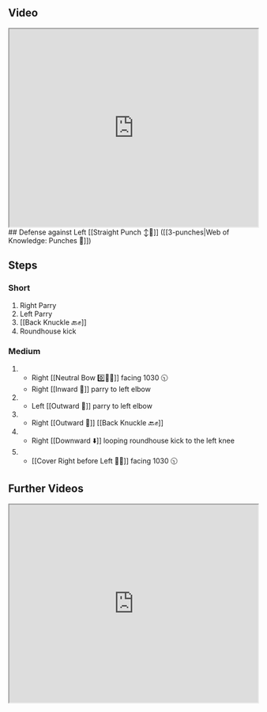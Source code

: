 ## Video

<iframe src="https://www.youtube.com/embed/Bu0pCwklaS0" width="100%" height="400"></iframe>
## Defense against
Left [[Straight Punch ↕️👊]] ([[3-punches|Web of Knowledge: Punches 👊]])

## Steps
### Short

1. Right Parry
2. Left Parry
3. [[Back Knuckle 🔙✊]]
4. Roundhouse kick
### Medium

1. - Right [[Neutral Bow 0️⃣🧍‍♂️]] facing 1030 🕥
   - Right [[Inward 🔽]] parry to left elbow
2. - Left [[Outward 🔼]] parry to left elbow
3. - Right [[Outward 🔼]] [[Back Knuckle 🔙✊]]
4. - Right [[Downward ⬇️]] looping roundhouse kick to the left knee
5. - [[Cover Right before Left 🦶🔄]] facing 1030 🕥

## Further Videos

<iframe src="https://www.youtube.com/embed/IXZ6kr4VHQw?start=306&end=322" width="100%" height="400"></iframe>